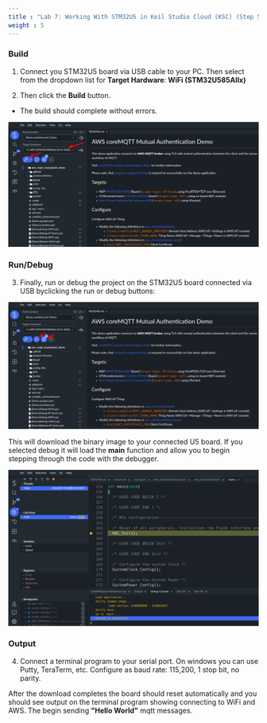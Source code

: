 ```yaml
---
title : "Lab 7: Working With STM32U5 in Keil Studio Cloud (KSC) (Step 5)"
weight : 5
---
```


### Build

1. Connect you STM32U5 board via USB cable to your PC. Then select from the dropdown list for **Target Hardware**: **WiFi (STM32U585AIIx)**

2. Then click the **Build** button.

- The build should complete without errors.

![build u5](/static/build_u5.png)

### Run/Debug

3. Finally, run or debug the project on the STM32U5 board connected via USB byclicking the run or debug buttons:

![run u5](/static/run_u5.png)

This will download the binary image to your connected U5 board. If you selected debug it will load the **main** function and allow you to begin stepping through the code with the debugger.

![debug u5](/static/debug_u5.png)

### Output

4. Connect a terminal program to your serial port. On windows you can use Putty, TeraTerm, etc. Configure as baud rate: 115,200, 1 stop bit, no parity.

After the download completes the board should reset automatically and you should see output on the terminal program showing connecting to WiFi and AWS. The begin sending **"Hello World"** mqtt messages.
